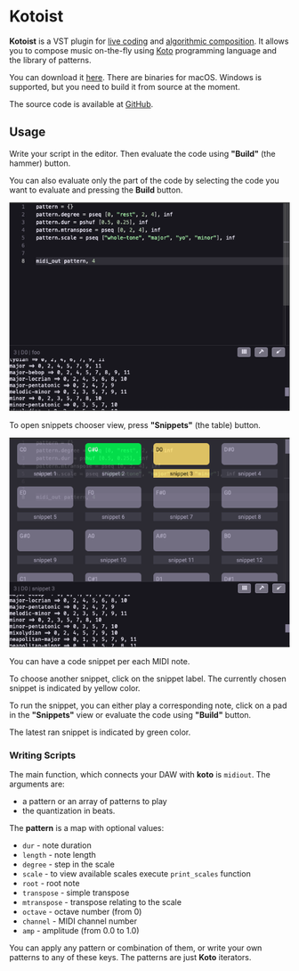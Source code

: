 Kotoist
=======

**Kotoist** is a VST plugin for 
[live coding](https://en.wikipedia.org/wiki/Live_coding) and 
[algorithmic composition](https://en.wikipedia.org/wiki/Algorithmic_composition).
It allows you to compose music on-the-fly using
[Koto](https://github.com/koto-lang/koto) programming language and the library
of patterns.

You can download it [here](https://github.com/ales-tsurko/kotoist/releases).
There are binaries for macOS. Windows is supported, but you need to build it
from source at the moment.

The source code is available at
[GitHub](https://github.com/ales-tsurko/kotoist).




## Usage

Write your script in the editor. Then evaluate the code using **"Build"** (the
hammer) button.

You can also evaluate only the part of the code by selecting the code you want
to evaluate and pressing the **Build** button.

![screenshot 1](/screenshots/editor.png "Kotoist editor")

To open snippets chooser view, press **"Snippets"** (the table) button.

![screenshot 2](/screenshots/snippets.png "Kotoist snippets")

You can have a code snippet per each MIDI note.

To choose another snippet, click on the snippet label. The currently chosen
snippet is indicated by yellow color.

To run the snippet, you can either play a corresponding note, click on a pad in
the **"Snippets"** view or evaluate the code using **"Build"** button.

The latest ran snippet is indicated by green color.


### Writing Scripts

The main function, which connects your DAW with **koto** is `midiout`. The
arguments are:

- a pattern or an array of patterns to play
- the quantization in beats.

The **pattern** is a map with optional values:

- `dur` - note duration
- `length` - note length
- `degree` - step in the scale
- `scale` - to view available scales execute `print_scales` function
- `root` - root note
- `transpose` - simple transpose
- `mtranspose` - transpose relating to the scale
- `octave` - octave number (from 0)
- `channel` - MIDI channel number
- `amp` - amplitude (from 0.0 to 1.0)

You can apply any pattern or combination of them, or write your own patterns to
any of these keys. The patterns are just **Koto** iterators.

